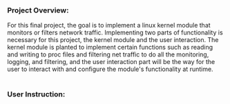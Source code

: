 ### Project Overview: <br>
For this final project, the goal is to implement a linux kernel module that monitors or filters network traffic. Implementing two parts of functionality is necessary for this project, the kernel module and the user interaction. The kernel module is planted to implement certain functions such as reading and writing to proc files and filtering net traffic to do all the monitoring, logging, and filtering, and the user interaction part will be the way for the user to interact with and configure the module's functionality at runtime. <br>
<br>
### User Instruction: <br>


